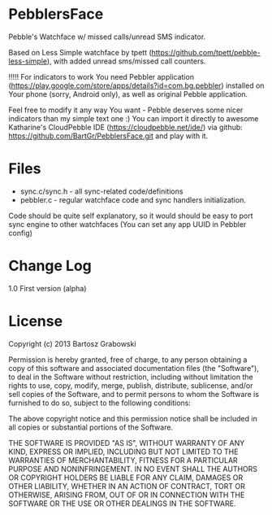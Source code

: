 PebblersFace
============

Pebble's Watchface w/ missed calls/unread SMS indicator.

Based on Less Simple watchface by tpett (https://github.com/tpett/pebble-less-simple), with added unread sms/missed call counters.


!!!!! For indicators to work You need Pebbler application (https://play.google.com/store/apps/details?id=com.bg.pebbler) installed on Your phone (sorry, Android only), as well as original Pebble application.

Feel free to modify it any way You want - Pebble deserves some nicer indicators than my simple text one :) 
You can import it directly to awesome Katharine's  CloudPebble IDE (https://cloudpebble.net/ide/) via github: https://github.com/BartGr/PebblersFace.git and play with it.


Files
======

* sync.c/sync.h - all sync-related code/definitions
* pebbler.c - regular watchface code and sync handlers initialization.


Code should be quite self explanatory, so it would should be easy to port sync engine to other watchfaces (You can set any app UUID in Pebbler config) 



Change Log
=====

1.0 First version (alpha)

License
============
Copyright (c) 2013 Bartosz Grabowski 

Permission is hereby granted, free of charge, to any person obtaining a copy of this software and associated documentation files (the "Software"), to deal in the Software without restriction, including without limitation the rights to use, copy, modify, merge, publish, distribute, sublicense, and/or sell copies of the Software, and to permit persons to whom the Software is furnished to do so, subject to the following conditions:

The above copyright notice and this permission notice shall be included in all copies or substantial portions of the Software.

THE SOFTWARE IS PROVIDED "AS IS", WITHOUT WARRANTY OF ANY KIND, EXPRESS OR IMPLIED, INCLUDING BUT NOT LIMITED TO THE WARRANTIES OF MERCHANTABILITY, FITNESS FOR A PARTICULAR PURPOSE AND NONINFRINGEMENT. IN NO EVENT SHALL THE AUTHORS OR COPYRIGHT HOLDERS BE LIABLE FOR ANY CLAIM, DAMAGES OR OTHER LIABILITY, WHETHER IN AN ACTION OF CONTRACT, TORT OR OTHERWISE, ARISING FROM, OUT OF OR IN CONNECTION WITH THE SOFTWARE OR THE USE OR OTHER DEALINGS IN THE SOFTWARE.
